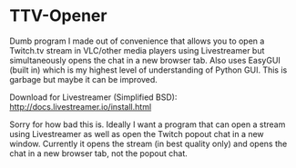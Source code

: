 # TTV-Opener
Dumb program I made out of convenience that allows you to open a Twitch.tv stream in VLC/other media players using Livestreamer but simultaneously opens the chat in a new browser tab. Also uses EasyGUI (built in) which is my highest level of understanding of Python GUI. This is garbage but maybe it can be improved.

Download for Livestreamer (Simplified BSD): http://docs.livestreamer.io/install.html

Sorry for how bad this is. Ideally I want a program that can open a stream using Livestreamer as well as open the Twitch popout chat in a new window. Currently it opens the stream (in best quality only) and opens the chat in a new browser tab, not the popout chat.
